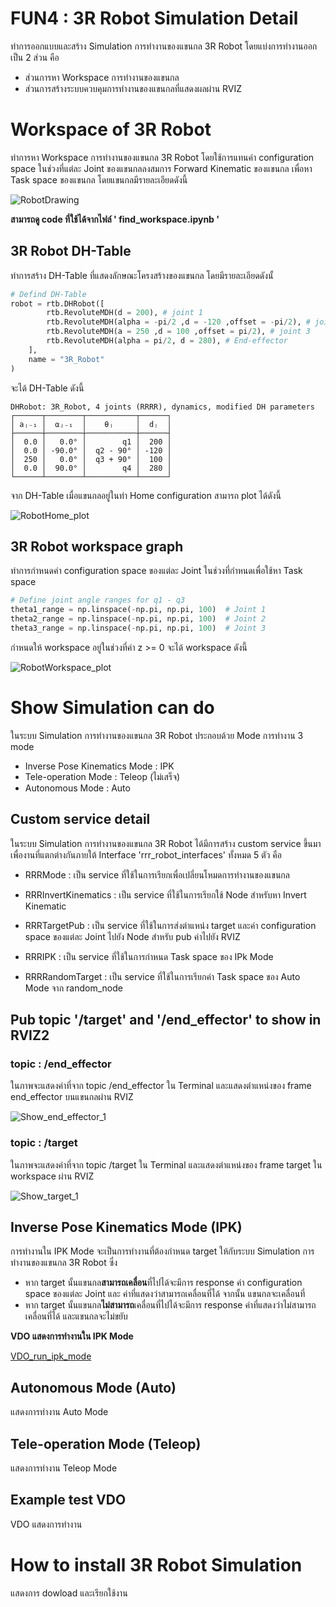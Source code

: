 # FUN4 : 3R Robot Simulation Detail

ทำการออกแบบและสร้าง Simulation การทำงานของแขนกล 3R Robot โดยแบ่งการทำงานออกเป็น 2 ส่วน คือ
- ส่วนการหา Workspace การทำงานของแขนกล
- ส่วนการสร้างระบบควบคุมการทำงานของแขนกลที่แสดงผลผ่าน RVIZ

# Workspace of 3R Robot

ทำการหา Workspace การทำงานของแขนกล 3R Robot โดยใช้การแทนค่า configuration space ในช่วงที่แต่ละ Joint ของแขนกลลงสมการ Forward Kinematic ของแขนกล เพื่อหา Task space ของแขนกล โดยแขนกลมีรายละเอียดดังนี้

![RobotDrawing](picture/RobotDrawing.png)

**สามารถดู code ที่ใช้ได้จากไฟล์ ' find_workspace.ipynb '**

## 3R Robot DH-Table

ทำการสร้าง DH-Table ที่แสดงลักษณะโครงสร้างของแขนกล โดยมีรายละเอียดดังนั้

``` python
# Defind DH-Table
robot = rtb.DHRobot([
        rtb.RevoluteMDH(d = 200), # joint 1
        rtb.RevoluteMDH(alpha = -pi/2 ,d = -120 ,offset = -pi/2), # joint 2
        rtb.RevoluteMDH(a = 250 ,d = 100 ,offset = pi/2), # joint 3
        rtb.RevoluteMDH(alpha = pi/2, d = 280), # End-effector
    ],
    name = "3R_Robot"
)
```
จะได้ DH-Table ดังนี้

```
DHRobot: 3R_Robot, 4 joints (RRRR), dynamics, modified DH parameters
┌──────┬────────┬───────────┬──────┐
│ aⱼ₋₁ │  ⍺ⱼ₋₁  │    θⱼ     │  dⱼ  │
├──────┼────────┼───────────┼──────┤
│  0.0 │   0.0° │        q1 │  200 │
│  0.0 │ -90.0° │  q2 - 90° │ -120 │
│  250 │   0.0° │  q3 + 90° │  100 │
│  0.0 │  90.0° │        q4 │  280 │
└──────┴────────┴───────────┴──────┘
```

จาก DH-Table เมื่อแขนกลอยู่ในท่า Home configuration สามารถ plot ได้ดังนี้

![RobotHome_plot](picture/RobotHome_plot.png)

## 3R Robot workspace graph

ทำการกำหนดค่า configuration space ของแต่ละ Joint ในช่วงที่กำหนดเพื่อใช้หา Task space

```Python
# Define joint angle ranges for q1 - q3
theta1_range = np.linspace(-np.pi, np.pi, 100)  # Joint 1
theta2_range = np.linspace(-np.pi, np.pi, 100)  # Joint 2
theta3_range = np.linspace(-np.pi, np.pi, 100)  # Joint 3
```
กำหนดให้ workspace อยู่ในช่วงที่ค่า z >= 0 จะได้ workspace ดังนี้

![RobotWorkspace_plot](picture/RobotWorkspace_plot.png)

# Show Simulation can do

ในระบบ Simulation การทำงานของแขนกล 3R Robot ประกอบด้วย Mode การทำงาน 3 mode
- Inverse Pose Kinematics Mode : IPK
- Tele-operation Mode : Teleop (ไม่เสร็จ)
- Autonomous Mode : Auto

## Custom service detail

ในระบบ Simulation การทำงานของแขนกล 3R Robot ได้มีการสร้าง custom service ขึ้นมาเพื่องานที่แตกต่างกันภายใต้ Interface 'rrr_robot_interfaces' ทั้งหมด 5 ตัว คือ

-   RRRMode : เป็น service ที่ใช้ในการเรียกเพื่อเปลี่ยนโหมดการทำงานของแขนกล

-   RRRInvertKinematics : เป็น service ที่ใช้ในการเรียกใช้ Node สำหรับหา Invert Kinematic

-   RRRTargetPub : เป็น service ที่ใช้ในการส่งตำแหน่ง target และค่า configuration space ของแต่ละ Joint ไปยัง Node สำหรับ pub ค่าไปยัง RVIZ

-   RRRIPK : เป็น service ที่ใช้ในการกำหนด Task space ของ IPk Mode 

-   RRRRandomTarget : เป็น service ที่ใช้ในการเรียกค่า Task space ของ Auto Mode จาก random_node

## Pub topic '/target' and '/end_effector' to show in RVIZ2

### topic : /end_effector

ในภาพจะแสดงค่าที่จาก topic /end_effector ใน Terminal และแสดงตำแหน่งของ frame end_effector บนแขนกลผ่าน RVIZ

![Show_end_effector_1](picture/Show_end_effector_1.png)

### topic : /target

ในภาพจะแสดงค่าที่จาก topic /target ใน Terminal และแสดงตำแหน่งของ frame target ใน workspace ผ่าน RVIZ

![Show_target_1](picture/Show_target_1.png)

## Inverse Pose Kinematics Mode (IPK)

การทำงานใน IPK Mode จะเป็นการทำงานที่ต้องกำหนด target ให้กับระบบ Simulation การทำงานของแขนกล 3R Robot ซึ่ง
- หาก target นั้นแขนกล**สามารถเคลื่อน**ที่ไปได้จะมีการ response ค่า configuration space ของแต่ละ Joint และ ค่าที่แสดงว่าสามารถเคลื่อนที่ได้ จากนั้น แขนกลจะเคลื่อนที่
- หาก target นั้นแขนกล**ไม่สามารถ**เคลื่อนที่ไปได้จะมีการ response ค่าที่แสดงว่าไม่สามารถเคลื่อนที่ได้ และแขนกลจะไม่ขยับ

**VDO แสดงการทำงานใน IPK Mode**

[VDO_run_ipk_mode](picture/VDO_run_ipk_mode.webm)

## Autonomous Mode (Auto)

แสดงการทำงาน Auto Mode

## Tele-operation Mode (Teleop)

แสดงการทำงาน Teleop Mode

## Example test VDO

VDO แสดงการทำงาน

# How to install 3R Robot Simulation

แสดงการ dowload และเรียกใช้งาน



